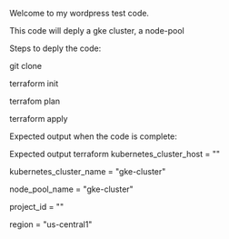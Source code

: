 Welcome to my wordpress test code.

This code will deply a gke cluster, a node-pool

Steps to deply the code:

git clone <repo>

terraform init

terrafom plan

terraform apply

Expected output when the code is complete:

Expected output terraform kubernetes_cluster_host = "<public-ipaddress>"

kubernetes_cluster_name = "gke-cluster"

node_pool_name = "gke-cluster"

project_id = "<project-name>"

region = "us-central1"
